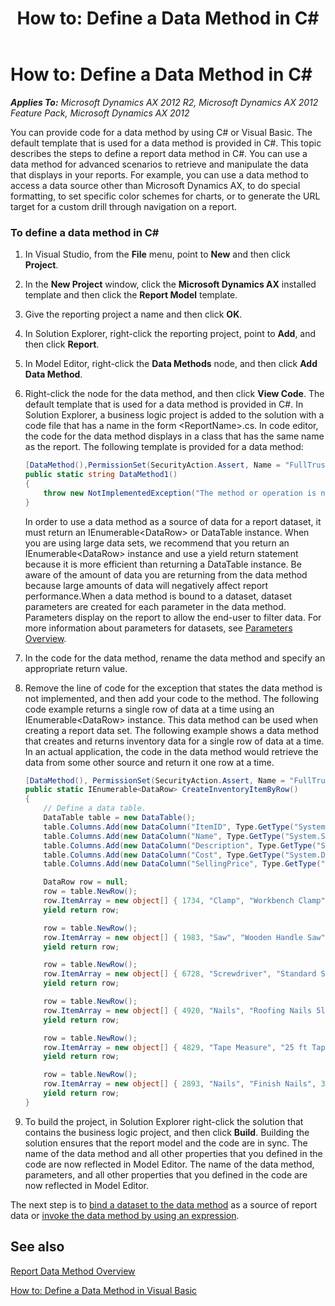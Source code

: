 ﻿---
title: 'How to: Define a Data Method in C#'
TOCTitle: 'How to: Define a Data Method in C#'
ms:assetid: b96b3a08-89c1-47bf-a388-acf066efd6df
ms:mtpsurl: https://technet.microsoft.com/en-us/library/Cc636690(v=AX.60)
ms:contentKeyID: 28119572
ms.date: 11/07/2012
mtps_version: v=AX.60
dev_langs:
- csharp
---

# How to: Define a Data Method in C\# 


_**Applies To:** Microsoft Dynamics AX 2012 R2, Microsoft Dynamics AX 2012 Feature Pack, Microsoft Dynamics AX 2012_

You can provide code for a data method by using C\# or Visual Basic. The default template that is used for a data method is provided in C\#. This topic describes the steps to define a report data method in C\#. You can use a data method for advanced scenarios to retrieve and manipulate the data that displays in your reports. For example, you can use a data method to access a data source other than Microsoft Dynamics AX, to do special formatting, to set specific color schemes for charts, or to generate the URL target for a custom drill through navigation on a report.

### To define a data method in C\#

1.  In Visual Studio, from the **File** menu, point to **New** and then click **Project**.

2.  In the **New Project** window, click the **Microsoft Dynamics AX** installed template and then click the **Report Model** template.

3.  Give the reporting project a name and then click **OK**.

4.  In Solution Explorer, right-click the reporting project, point to **Add**, and then click **Report**.

5.  In Model Editor, right-click the **Data Methods** node, and then click **Add Data Method**.

6.  Right-click the node for the data method, and then click **View Code**. The default template that is used for a data method is provided in C\#. In Solution Explorer, a business logic project is added to the solution with a code file that has a name in the form \<ReportName\>.cs. In code editor, the code for the data method displays in a class that has the same name as the report. The following template is provided for a data method:
    
    ``` csharp
    [DataMethod(),PermissionSet(SecurityAction.Assert, Name = "FullTrust")]
    public static string DataMethod1()
    {
        throw new NotImplementedException("The method or operation is not implemented.");
    }
    ```
    
    In order to use a data method as a source of data for a report dataset, it must return an IEnumerable\<DataRow\> or DataTable instance. When you are using large data sets, we recommend that you return an IEnumerable\<DataRow\> instance and use a yield return statement because it is more efficient than returning a DataTable instance. Be aware of the amount of data you are returning from the data method because large amounts of data will negatively affect report performance.When a data method is bound to a dataset, dataset parameters are created for each parameter in the data method. Parameters display on the report to allow the end-user to filter data. For more information about parameters for datasets, see [Parameters Overview](parameters-overview.md).

7.  In the code for the data method, rename the data method and specify an appropriate return value.

8.  Remove the line of code for the exception that states the data method is not implemented, and then add your code to the method. The following code example returns a single row of data at a time using an IEnumerable\<DataRow\> instance. This data method can be used when creating a report data set. The following example shows a data method that creates and returns inventory data for a single row of data at a time. In an actual application, the code in the data method would retrieve the data from some other source and return it one row at a time.
    
    ``` csharp
    [DataMethod(), PermissionSet(SecurityAction.Assert, Name = "FullTrust")]
    public static IEnumerable<DataRow> CreateInventoryItemByRow()
    {
        // Define a data table.
        DataTable table = new DataTable();
        table.Columns.Add(new DataColumn("ItemID", Type.GetType("System.Int32")));
        table.Columns.Add(new DataColumn("Name", Type.GetType("System.String")));
        table.Columns.Add(new DataColumn("Description", Type.GetType("System.String")));
        table.Columns.Add(new DataColumn("Cost", Type.GetType("System.Decimal")));
        table.Columns.Add(new DataColumn("SellingPrice", Type.GetType("System.Decimal")));
    
        DataRow row = null;
        row = table.NewRow();
        row.ItemArray = new object[] { 1734, "Clamp", "Workbench Clamp", 12.48, 17.99 };
        yield return row;
    
        row = table.NewRow();
        row.ItemArray = new object[] { 1983, "Saw", "Wooden Handle Saw", 7.89, 11.99 };
        yield return row;
    
        row = table.NewRow();
        row.ItemArray = new object[] { 6728, "Screwdriver", "Standard Screwdriver", 2.75, 3.99 };
        yield return row;
    
        row = table.NewRow();
        row.ItemArray = new object[] { 4920, "Nails", "Roofing Nails 5lbs", 12.45, 15.99 };
        yield return row;
    
        row = table.NewRow();
        row.ItemArray = new object[] { 4829, "Tape Measure", "25 ft Tape Measure", 12.87, 16.99 };
        yield return row;
    
        row = table.NewRow();
        row.ItemArray = new object[] { 2893, "Nails", "Finish Nails", 3.90, 5.99 };
        yield return row;
    }
    ```

9.  To build the project, in Solution Explorer right-click the solution that contains the business logic project, and then click **Build**. Building the solution ensures that the report model and the code are in sync. The name of the data method and all other properties that you defined in the code are now reflected in Model Editor. The name of the data method, parameters, and all other properties that you defined in the code are now reflected in Model Editor.

The next step is to [bind a dataset to the data method](how-to-bind-a-dataset-to-a-data-method.md) as a source of report data or [invoke the data method by using an expression](how-to-use-a-data-method-in-an-expression.md).

## See also

[Report Data Method Overview](report-data-method-overview.md)

[How to: Define a Data Method in Visual Basic](how-to-define-a-data-method-in-visual-basic.md)

